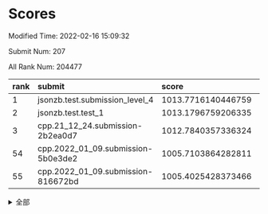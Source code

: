 # Scores

Modified Time: 2022-02-16 15:09:32

Submit Num: 207

All Rank Num: 204477

| rank |               submit               |       score        |       sigma        | pk_num |
| :--- | :--------------------------------- | :----------------- | :----------------- | :----- |
| 1    | jsonzb.test.submission_level_4     | 1013.7716140446759 | 0.8206093163409242 | 3947   |
| 2    | jsonzb.test.test_1                 | 1013.1796759206335 | 0.8121218752312592 | 3949   |
| 3    | cpp.21_12_24.submission-2b2ea0d7   | 1012.7840357336324 | 0.790399896430949  | 3947   |
| 54   | cpp.2022_01_09.submission-5b0e3de2 | 1005.7103864282811 | 0.7338661996699238 | 3953   |
| 55   | cpp.2022_01_09.submission-816672bd | 1005.4025428373466 | 0.709707050867384  | 3950   |


<details>
<summary>全部</summary>

| rank |                 submit                 |       score        |       sigma        | pk_num |
| :--- | :------------------------------------- | :----------------- | :----------------- | :----- |
| 1    | jsonzb.test.submission_level_4         | 1013.7716140446759 | 0.8206093163409242 | 3947   |
| 2    | jsonzb.test.test_1                     | 1013.1796759206335 | 0.8121218752312592 | 3949   |
| 3    | cpp.21_12_24.submission-2b2ea0d7       | 1012.7840357336324 | 0.790399896430949  | 3947   |
| 4    | gobigger.level_3.submission_level_3_3  | 1011.8892631355008 | 0.7791921247309795 | 3949   |
| 5    | gobigger.level_3.submission_level_3_20 | 1011.8498242098323 | 0.7886099441647587 | 3949   |
| 6    | gobigger.level_3.submission_level_3_8  | 1011.2518483765764 | 0.7720377858454542 | 3955   |
| 7    | gobigger.level_3.submission_level_3_43 | 1010.9280653835049 | 0.7917875436061983 | 3950   |
| 8    | gobigger.level_3.submission_level_3_26 | 1010.9082537745504 | 0.7775263735292112 | 3954   |
| 9    | gobigger.level_3.submission_level_3_24 | 1010.8589244918602 | 0.7733729477273293 | 3952   |
| 10   | gobigger.level_3.submission_level_3_1  | 1010.7098711021246 | 0.7902827125855678 | 3947   |
| 11   | gobigger.level_3.submission_level_3_28 | 1010.5077008519067 | 0.7721157499995237 | 3956   |
| 12   | gobigger.level_3.submission_level_3_16 | 1010.4853636364504 | 0.7356009372665865 | 3952   |
| 13   | gobigger.level_3.submission_level_3_46 | 1010.4204519340741 | 0.7693303835290071 | 3952   |
| 14   | gobigger.level_3.submission_level_3_13 | 1010.365306378251  | 0.7497727867670266 | 3949   |
| 15   | gobigger.level_3.submission_level_3_45 | 1010.350150073139  | 0.7958740965079231 | 3953   |
| 16   | gobigger.level_3.submission_level_3_30 | 1010.2657390833953 | 0.7702541465881577 | 3957   |
| 17   | gobigger.level_3.submission_level_3_9  | 1010.2586410124165 | 0.7629031747812361 | 3950   |
| 18   | gobigger.level_3.submission_level_3_18 | 1010.2444595832828 | 0.7605518210411738 | 3951   |
| 19   | gobigger.level_3.submission_level_3_14 | 1010.2309897624017 | 0.779712601009908  | 3950   |
| 20   | gobigger.level_3.submission_level_3_38 | 1010.1885767464141 | 0.7540484373366579 | 3948   |
| 21   | gobigger.level_3.submission_level_3_41 | 1010.1670770476544 | 0.7563073568938545 | 3954   |
| 22   | gobigger.level_3.submission_level_3_49 | 1010.1449690507754 | 0.7481029278462011 | 3952   |
| 23   | gobigger.level_3.submission_level_3_42 | 1010.1093346115044 | 0.7577708556877812 | 3953   |
| 24   | gobigger.level_3.submission_level_3_25 | 1010.0405347761318 | 0.7633856214085855 | 3949   |
| 25   | gobigger.level_3.submission_level_3_2  | 1009.8924549196936 | 0.7497233629843456 | 3957   |
| 26   | gobigger.level_3.submission_level_3_29 | 1009.883945630558  | 0.7661323828875696 | 3955   |
| 27   | gobigger.level_3.submission_level_3_33 | 1009.8692196716008 | 0.7492736682142794 | 3951   |
| 28   | gobigger.level_3.submission_level_3_23 | 1009.8629558091673 | 0.759711112037701  | 3950   |
| 29   | gobigger.level_3.submission_level_3_17 | 1009.843520514413  | 0.775876380599541  | 3953   |
| 30   | gobigger.level_3.submission_level_3_10 | 1009.8427142477769 | 0.7624733698940791 | 3951   |
| 31   | gobigger.level_3.submission_level_3_19 | 1009.8023686007193 | 0.7439648843452752 | 3953   |
| 32   | gobigger.level_3.submission_level_3_34 | 1009.7640722121233 | 0.755632333748674  | 3948   |
| 33   | gobigger.level_3.submission_level_3_5  | 1009.7350560786343 | 0.7602665516997117 | 3951   |
| 34   | gobigger.level_3.submission_level_3_32 | 1009.6799328863766 | 0.7640602233462898 | 3952   |
| 35   | gobigger.level_3.submission_level_3_44 | 1009.660462975664  | 0.7632332571900808 | 3950   |
| 36   | gobigger.level_3.submission_level_3_15 | 1009.6517459682717 | 0.765534217926274  | 3956   |
| 37   | gobigger.level_3.submission_level_3_47 | 1009.5947957334641 | 0.744640158062186  | 3950   |
| 38   | gobigger.level_3.submission_level_3_22 | 1009.4795240572657 | 0.7565898289878452 | 3952   |
| 39   | gobigger.level_3.submission_level_3_11 | 1009.4554515809715 | 0.7452590613731328 | 3951   |
| 40   | gobigger.level_3.submission_level_3_6  | 1009.4502426251165 | 0.7462262251677028 | 3952   |
| 41   | gobigger.level_3.submission_level_3_0  | 1009.4297056550452 | 0.740678888213514  | 3954   |
| 42   | gobigger.level_3.submission_level_3_31 | 1009.2722952792299 | 0.7562834586838844 | 3950   |
| 43   | gobigger.level_3.submission_level_3_27 | 1009.1756385218057 | 0.776433908403762  | 3953   |
| 44   | gobigger.level_3.submission_level_3_40 | 1009.1358971232012 | 0.755001898508876  | 3954   |
| 45   | gobigger.level_3.submission_level_3_21 | 1009.0437650323521 | 0.7628139947219191 | 3953   |
| 46   | gobigger.level_3.submission_level_3_37 | 1009.0141515280061 | 0.7592034263769002 | 3955   |
| 47   | gobigger.level_3.submission_level_3_12 | 1008.9297486739539 | 0.7432215287456783 | 3953   |
| 48   | gobigger.level_3.submission_level_3_4  | 1008.8798755433123 | 0.7431575919856254 | 3951   |
| 49   | gobigger.level_3.submission_level_3_35 | 1008.8613236261147 | 0.7351658099204189 | 3951   |
| 50   | gobigger.level_3.submission_level_3_39 | 1008.8472416312318 | 0.7534544948561936 | 3951   |
| 51   | gobigger.level_3.submission_level_3_36 | 1008.7302135612487 | 0.7585966836636615 | 3946   |
| 52   | gobigger.level_3.submission_level_3_48 | 1008.7229156712262 | 0.7544408411827235 | 3945   |
| 53   | gobigger.level_3.submission_level_3_7  | 1008.6952712838162 | 0.7426592065009789 | 3955   |
| 54   | cpp.2022_01_09.submission-5b0e3de2     | 1005.7103864282811 | 0.7338661996699238 | 3953   |
| 55   | cpp.2022_01_09.submission-816672bd     | 1005.4025428373466 | 0.709707050867384  | 3950   |
| 56   | gobigger.level_1.submission_level_1_5  | 1004.4105014482848 | 0.712408358686998  | 3947   |
| 57   | gobigger.level_1.submission_level_1_15 | 1004.325115084773  | 0.7335028395188676 | 3947   |
| 58   | gobigger.level_1.submission_level_1_6  | 1004.2724829975497 | 0.7233675603990917 | 3950   |
| 59   | gobigger.level_1.submission_level_1_20 | 1004.2467589163455 | 0.7237259984416216 | 3951   |
| 60   | gobigger.level_1.submission_level_1_35 | 1004.1930960044106 | 0.7197761305386151 | 3954   |
| 61   | gobigger.level_1.submission_level_1_27 | 1004.0904089044892 | 0.7197503630686521 | 3948   |
| 62   | gobigger.level_1.submission_level_1_49 | 1003.7868013866681 | 0.7181852766056958 | 3953   |
| 63   | gobigger.level_1.submission_level_1_45 | 1003.7427864206214 | 0.71997661231674   | 3953   |
| 64   | gobigger.level_1.submission_level_1_13 | 1003.7351214671927 | 0.7111356864978938 | 3954   |
| 65   | gobigger.level_1.submission_level_1_10 | 1003.7032527898547 | 0.7288631389757033 | 3953   |
| 66   | gobigger.level_1.submission_level_1_40 | 1003.6882143696371 | 0.7216008462984204 | 3947   |
| 67   | gobigger.level_1.submission_level_1_1  | 1003.6766724871187 | 0.725656486552878  | 3948   |
| 68   | gobigger.level_1.submission_level_1_37 | 1003.6728978822143 | 0.7161860163390338 | 3949   |
| 69   | gobigger.level_1.submission_level_1_32 | 1003.6603010988015 | 0.7080297900895767 | 3949   |
| 70   | gobigger.level_1.submission_level_1_30 | 1003.6514308309694 | 0.7162805858613621 | 3955   |
| 71   | gobigger.level_1.submission_level_1_0  | 1003.618525040525  | 0.7159970162554959 | 3945   |
| 72   | gobigger.level_1.submission_level_1_4  | 1003.6064440224327 | 0.7110034524703723 | 3950   |
| 73   | gobigger.level_1.submission_level_1_24 | 1003.470415504586  | 0.72360498323077   | 3951   |
| 74   | gobigger.level_1.submission_level_1_26 | 1003.4596664549713 | 0.718877540759085  | 3953   |
| 75   | gobigger.level_1.submission_level_1_14 | 1003.4406627378979 | 0.7147658992690937 | 3947   |
| 76   | gobigger.level_1.submission_level_1_48 | 1003.4053111272922 | 0.7186404934542913 | 3952   |
| 77   | gobigger.level_1.submission_level_1_43 | 1003.3622157507154 | 0.7235583080502309 | 3952   |
| 78   | gobigger.level_1.submission_level_1_12 | 1003.33648335593   | 0.7097596044117929 | 3957   |
| 79   | gobigger.level_1.submission_level_1_11 | 1003.3237005155515 | 0.7212379086862057 | 3955   |
| 80   | gobigger.level_1.submission_level_1_19 | 1003.2770191559038 | 0.7279190486745492 | 3950   |
| 81   | gobigger.level_1.submission_level_1_9  | 1003.1610301225556 | 0.7041384647295592 | 3953   |
| 82   | gobigger.level_1.submission_level_1_2  | 1003.0480511533268 | 0.7155742210284951 | 3948   |
| 83   | gobigger.level_1.submission_level_1_3  | 1003.040294246852  | 0.7237727002111302 | 3946   |
| 84   | gobigger.level_1.submission_level_1_22 | 1003.0204829094665 | 0.718427489809855  | 3948   |
| 85   | gobigger.level_1.submission_level_1_42 | 1003.0141941638193 | 0.7213750788947129 | 3957   |
| 86   | gobigger.level_1.submission_level_1_29 | 1003.0021376405454 | 0.7160208089088524 | 3955   |
| 87   | gobigger.level_1.submission_level_1_46 | 1002.9386571889013 | 0.7077992016108423 | 3953   |
| 88   | gobigger.level_1.submission_level_1_36 | 1002.9088578585532 | 0.7135403832758644 | 3948   |
| 89   | gobigger.level_1.submission_level_1_8  | 1002.8868177828416 | 0.7147305880876255 | 3948   |
| 90   | gobigger.level_1.submission_level_1_18 | 1002.8472147543328 | 0.7072509953264607 | 3945   |
| 91   | gobigger.level_1.submission_level_1_47 | 1002.8306362750031 | 0.7180518588182729 | 3951   |
| 92   | gobigger.level_1.submission_level_1_21 | 1002.7934222072208 | 0.7149532227241716 | 3954   |
| 93   | gobigger.level_1.submission_level_1_33 | 1002.766762287729  | 0.7118108988681668 | 3954   |
| 94   | gobigger.level_1.submission_level_1_31 | 1002.7468833119018 | 0.7144897780812961 | 3948   |
| 95   | gobigger.level_1.submission_level_1_44 | 1002.6732963213274 | 0.7069410322106314 | 3957   |
| 96   | gobigger.level_1.submission_level_1_39 | 1002.6327321373415 | 0.7224167046907459 | 3951   |
| 97   | gobigger.level_1.submission_level_1_41 | 1002.6217945566461 | 0.7235314830933491 | 3950   |
| 98   | gobigger.level_1.submission_level_1_17 | 1002.5072402673161 | 0.7154345980965022 | 3951   |
| 99   | gobigger.level_1.submission_level_1_28 | 1002.3225532586356 | 0.7038064063912374 | 3950   |
| 100  | gobigger.level_1.submission_level_1_38 | 1002.2791072012946 | 0.7142521390070222 | 3947   |
| 101  | gobigger.level_1.submission_level_1_23 | 1002.1513747077566 | 0.7015234209224881 | 3952   |
| 102  | gobigger.level_1.submission_level_1_16 | 1002.1249430286335 | 0.7160762444477763 | 3955   |
| 103  | gobigger.level_1.submission_level_1_34 | 1002.0433865949759 | 0.7048254038966388 | 3949   |
| 104  | gobigger.level_1.submission_level_1_25 | 1001.7281980616447 | 0.7070403737658592 | 3952   |
| 105  | gobigger.level_1.submission_level_1_7  | 1001.4343561278932 | 0.7200590107169489 | 3951   |
| 106  | gobigger.random.submission_random_15   | 997.3653990784424  | 0.6994343315225005 | 3953   |
| 107  | gobigger.random.submission_random_9    | 997.3488463078893  | 0.7055405196959614 | 3949   |
| 108  | gobigger.random.submission_random_25   | 997.2033257637532  | 0.7130998912180526 | 3952   |
| 109  | gobigger.random.submission_random_8    | 997.1271138211174  | 0.7040290606084737 | 3954   |
| 110  | gobigger.random.submission_random_32   | 996.909868469314   | 0.7182087222188549 | 3951   |
| 111  | gobigger.random.submission_random_12   | 996.7949244034735  | 0.7229317518307073 | 3953   |
| 112  | gobigger.random.submission_random_16   | 996.7500811860955  | 0.6990832916485905 | 3951   |
| 113  | gobigger.random.submission_random_49   | 996.7289676512308  | 0.7143862118182274 | 3949   |
| 114  | gobigger.random.submission_random_2    | 996.6561092254258  | 0.7136043048424807 | 3951   |
| 115  | gobigger.random.submission_random_17   | 996.6493328831157  | 0.703904163702766  | 3954   |
| 116  | gobigger.random.submission_random_41   | 996.5981818736869  | 0.7211796983090425 | 3952   |
| 117  | gobigger.random.submission_random_39   | 996.480351704416   | 0.7025171158794239 | 3953   |
| 118  | gobigger.random.submission_random_43   | 996.4206575662022  | 0.7176649707533801 | 3955   |
| 119  | gobigger.random.submission_random_13   | 996.4195041354911  | 0.7178634674747714 | 3953   |
| 120  | gobigger.random.submission_random_44   | 996.3952659595424  | 0.7151652610344407 | 3951   |
| 121  | gobigger.random.submission_random_20   | 996.3939468100317  | 0.7230104645533435 | 3951   |
| 122  | gobigger.random.submission_random_34   | 996.3597645835946  | 0.7252484450791253 | 3953   |
| 123  | gobigger.random.submission_random_35   | 996.3196022067069  | 0.7005345621587362 | 3950   |
| 124  | gobigger.random.submission_random_33   | 996.2981226870318  | 0.7058342734381441 | 3948   |
| 125  | gobigger.random.submission_random_22   | 996.2578455462117  | 0.7145426686293651 | 3952   |
| 126  | gobigger.random.submission_random_4    | 996.2109925835393  | 0.7007915531839951 | 3950   |
| 127  | gobigger.random.submission_random_11   | 996.1621854154641  | 0.7133676019441827 | 3954   |
| 128  | gobigger.random.submission_random_18   | 996.1380327045512  | 0.7234773037856969 | 3955   |
| 129  | gobigger.random.submission_random_38   | 996.1229711546708  | 0.706711252190562  | 3952   |
| 130  | gobigger.random.submission_random_1    | 996.1126344735229  | 0.7059053999726025 | 3950   |
| 131  | gobigger.random.submission_random_5    | 995.9940117501823  | 0.7109447030351846 | 3948   |
| 132  | gobigger.random.submission_random_40   | 995.9492651960401  | 0.7072003995474111 | 3951   |
| 133  | gobigger.random.submission_random_28   | 995.9280388296922  | 0.7205789740353694 | 3951   |
| 134  | gobigger.random.submission_random_30   | 995.878514718199   | 0.7226055186875429 | 3947   |
| 135  | gobigger.random.submission_random_10   | 995.8750627700817  | 0.7164289582977377 | 3951   |
| 136  | gobigger.random.submission_random_7    | 995.835704086009   | 0.7135831932803279 | 3951   |
| 137  | gobigger.random.submission_random_47   | 995.8288089248267  | 0.7101683496771364 | 3948   |
| 138  | gobigger.random.submission_random_45   | 995.791582543351   | 0.7081658771321897 | 3950   |
| 139  | gobigger.random.submission_random_14   | 995.7897780134967  | 0.706122637919715  | 3955   |
| 140  | gobigger.random.submission_random_29   | 995.7830124305729  | 0.7050525769961283 | 3952   |
| 141  | gobigger.random.submission_random_37   | 995.7472193577204  | 0.7158302089604067 | 3957   |
| 142  | gobigger.random.submission_random_3    | 995.6526622779007  | 0.7105238429856033 | 3948   |
| 143  | gobigger.random.submission_random_31   | 995.6329565372336  | 0.706351639614247  | 3952   |
| 144  | gobigger.random.submission_random_48   | 995.5308420153195  | 0.7065370556519067 | 3947   |
| 145  | gobigger.random.submission_random_36   | 995.4815904388629  | 0.7120494765030598 | 3952   |
| 146  | gobigger.random.submission_random_46   | 995.4043353902136  | 0.7152512569449223 | 3957   |
| 147  | gobigger.random.submission_random_19   | 995.2303450931272  | 0.7181606423105752 | 3948   |
| 148  | gobigger.random.submission_random_6    | 995.21458244199    | 0.7278203108397141 | 3954   |
| 149  | gobigger.random.submission_random_0    | 995.185137048149   | 0.7148797036817313 | 3949   |
| 150  | gobigger.random.submission_random_24   | 995.16969387694    | 0.7116821410589227 | 3951   |
| 151  | gobigger.random.submission_random_42   | 995.1193909020357  | 0.710971054192972  | 3954   |
| 152  | gobigger.random.submission_random_26   | 995.1046898052474  | 0.7011029095199118 | 3951   |
| 153  | gobigger.random.submission_random_23   | 995.0509332965423  | 0.7209210275558884 | 3955   |
| 154  | gobigger.random.submission_random_21   | 995.0174261304942  | 0.7113420286123536 | 3947   |
| 155  | gobigger.random.submission_random_27   | 994.8695056220688  | 0.7050647344787039 | 3951   |
| 156  | gobigger.level_2.submission_level_2_34 | 993.9911557868406  | 0.7184662516755437 | 3945   |
| 157  | gobigger.level_2.submission_level_2_22 | 993.8470764538687  | 0.7185675275869524 | 3950   |
| 158  | gobigger.level_2.submission_level_2_45 | 993.5972536915763  | 0.7306116026904271 | 3952   |
| 159  | gobigger.level_2.submission_level_2_27 | 993.4581713919714  | 0.7317152494864685 | 3951   |
| 160  | gobigger.level_2.submission_level_2_42 | 993.2700720854026  | 0.7368632927033122 | 3953   |
| 161  | gobigger.level_2.submission_level_2_21 | 993.2108009939768  | 0.7400490731056845 | 3948   |
| 162  | gobigger.level_2.submission_level_2_7  | 993.1898749900556  | 0.7374726720702978 | 3951   |
| 163  | gobigger.level_2.submission_level_2_9  | 993.1061767302597  | 0.7288662358103191 | 3950   |
| 164  | gobigger.level_2.submission_level_2_15 | 993.0176968926366  | 0.7446994512910633 | 3949   |
| 165  | gobigger.level_2.submission_level_2_2  | 992.8981480708114  | 0.7349761554772863 | 3955   |
| 166  | gobigger.level_2.submission_level_2_49 | 992.8632819208592  | 0.7378634869618029 | 3956   |
| 167  | gobigger.level_2.submission_level_2_10 | 992.8351885269634  | 0.7245867409629029 | 3952   |
| 168  | gobigger.level_2.submission_level_2_36 | 992.7638775436583  | 0.7299369423241779 | 3953   |
| 169  | gobigger.level_2.submission_level_2_16 | 992.7271056309503  | 0.7367857981971077 | 3955   |
| 170  | gobigger.level_2.submission_level_2_28 | 992.7108571433938  | 0.7368062955892353 | 3947   |
| 171  | gobigger.level_2.submission_level_2_4  | 992.4888867030372  | 0.7302884014951394 | 3954   |
| 172  | gobigger.level_2.submission_level_2_41 | 992.4004311798564  | 0.7632619257881621 | 3949   |
| 173  | gobigger.level_2.submission_level_2_32 | 992.3688917573176  | 0.7619278037901206 | 3952   |
| 174  | gobigger.level_2.submission_level_2_20 | 992.3670420554108  | 0.7531408231962774 | 3945   |
| 175  | gobigger.level_2.submission_level_2_39 | 992.3399445719101  | 0.7388919828650569 | 3949   |
| 176  | gobigger.level_2.submission_level_2_6  | 992.3368509673188  | 0.734913685146759  | 3950   |
| 177  | gobigger.level_2.submission_level_2_18 | 992.3026951399409  | 0.747028170889012  | 3958   |
| 178  | gobigger.level_2.submission_level_2_43 | 992.147695582667   | 0.7506569835458369 | 3955   |
| 179  | gobigger.level_2.submission_level_2_31 | 992.0437374785469  | 0.7510400984235449 | 3948   |
| 180  | gobigger.level_2.submission_level_2_40 | 991.9719185671712  | 0.7552087324123762 | 3949   |
| 181  | gobigger.level_2.submission_level_2_48 | 991.9608326517452  | 0.7638591416380021 | 3947   |
| 182  | gobigger.level_2.submission_level_2_33 | 991.9429082837254  | 0.7342048539159313 | 3954   |
| 183  | gobigger.level_2.submission_level_2_1  | 991.9189924943624  | 0.7438188483258352 | 3951   |
| 184  | gobigger.level_2.submission_level_2_24 | 991.9040630857197  | 0.7410238757772403 | 3959   |
| 185  | gobigger.level_2.submission_level_2_5  | 991.8926336316024  | 0.739756652921511  | 3949   |
| 186  | gobigger.level_2.submission_level_2_0  | 991.8921472206974  | 0.7423964357163894 | 3944   |
| 187  | gobigger.level_2.submission_level_2_19 | 991.7662388889454  | 0.7376443232384469 | 3947   |
| 188  | gobigger.level_2.submission_level_2_17 | 991.723111936876   | 0.7449480193966522 | 3956   |
| 189  | gobigger.level_2.submission_level_2_8  | 991.6997678876471  | 0.734292331680263  | 3952   |
| 190  | gobigger.level_2.submission_level_2_37 | 991.676033607404   | 0.7330311458643517 | 3953   |
| 191  | gobigger.level_2.submission_level_2_26 | 991.5253131931424  | 0.7461824347848479 | 3951   |
| 192  | gobigger.level_2.submission_level_2_23 | 991.5239212714303  | 0.7512209768501212 | 3956   |
| 193  | gobigger.level_2.submission_level_2_38 | 991.3971275364869  | 0.7558573038564593 | 3952   |
| 194  | gobigger.level_2.submission_level_2_29 | 991.3434040192014  | 0.7433049508106977 | 3950   |
| 195  | gobigger.level_2.submission_level_2_3  | 991.3414397005981  | 0.7458334279883175 | 3957   |
| 196  | gobigger.level_2.submission_level_2_11 | 991.2368200632642  | 0.7726784273165381 | 3948   |
| 197  | gobigger.level_2.submission_level_2_14 | 991.2059378444031  | 0.7452270004362374 | 3954   |
| 198  | gobigger.level_2.submission_level_2_13 | 991.1349113308647  | 0.777400199462949  | 3948   |
| 199  | gobigger.level_2.submission_level_2_47 | 991.0488162816406  | 0.7485168597219877 | 3948   |
| 200  | gobigger.level_2.submission_level_2_44 | 990.8594265843376  | 0.7845757544054911 | 3949   |
| 201  | gobigger.level_2.submission_level_2_35 | 990.7915599307302  | 0.7632773981868679 | 3954   |
| 202  | gobigger.level_2.submission_level_2_46 | 990.7151675789993  | 0.7918910641767154 | 3955   |
| 203  | gobigger.level_2.submission_level_2_25 | 990.564425236162   | 0.7427450103785358 | 3950   |
| 204  | gobigger.level_2.submission_level_2_30 | 990.5423819531713  | 0.7596095489266191 | 3951   |
| 205  | gobigger.level_2.submission_level_2_12 | 990.3529079118186  | 0.7916872458521585 | 3954   |
| 206  | gobigger.none.submission_none_1        | 979.0219157900492  | 1.2199405018953076 | 3951   |
| 207  | gobigger.none.submission_none_0        | 977.1369332782679  | 1.385161898255035  | 3948   |

</details>